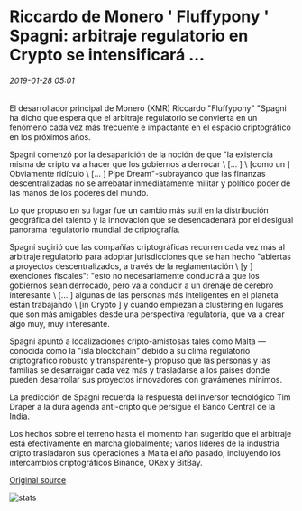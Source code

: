 # Riccardo de Monero ' Fluffypony ' Spagni: arbitraje regulatorio en Crypto se intensificará ...

###### 2019-01-28 05:01

El desarrollador principal de Monero (XMR) Riccardo "Fluffypony" "Spagni ha dicho que espera que el arbitraje regulatorio se convierta en un fenómeno cada vez más frecuente e impactante en el espacio criptográfico en los próximos años.

Spagni comenzó por la desaparición de la noción de que "la existencia misma de cripto va a hacer que los gobiernos a derrocar \ [... \] \ [como un \] Obviamente ridículo \ [... \] Pipe Dream"-subrayando que las finanzas descentralizadas no se arrebatar inmediatamente militar y político poder de las manos de los poderes del mundo.

Lo que propuso en su lugar fue un cambio más sutil en la distribución geográfica del talento y la innovación que se desencadenará por el desigual panorama regulatorio mundial de criptografía.

Spagni sugirió que las compañías criptográficas recurren cada vez más al arbitraje regulatorio para adoptar jurisdicciones que se han hecho "abiertas a proyectos descentralizados, a través de la reglamentación \ [y \] exenciones fiscales": "esto no necesariamente conducirá a que los gobiernos sean derrocado, pero va a conducir a un drenaje de cerebro interesante \ [... \] algunas de las personas más inteligentes en el planeta están trabajando \ [in Crypto \] y cuando empiezan a clustering en lugares que son más amigables desde una perspectiva regulatoria, que va a crear algo muy, muy interesante.

Spagni apuntó a localizaciones cripto-amistosas tales como Malta — conocida como la "isla blockchain" debido a su clima regulatorio criptográfico robusto y transparente-y propuso que las personas y las familias se desarraigar cada vez más y trasladarse a los países donde pueden desarrollar sus proyectos innovadores con gravámenes mínimos.

La predicción de Spagni recuerda la respuesta del inversor tecnológico Tim Draper a la dura agenda anti-cripto que persigue el Banco Central de la India.

Los hechos sobre el terreno hasta el momento han sugerido que el arbitraje está efectivamente en marcha globalmente; varios líderes de la industria cripto trasladaron sus operaciones a Malta el año pasado, incluyendo los intercambios criptográficos Binance, OKex y BitBay.

[Original source](https://cointelegraph.com/news/moneros-riccardo-fluffypony-spagni-regulatory-arbitrage-in-crypto-will-intensify)

![stats](https://c.statcounter.com/11760860/0/a89fa40b/1/ "stats")